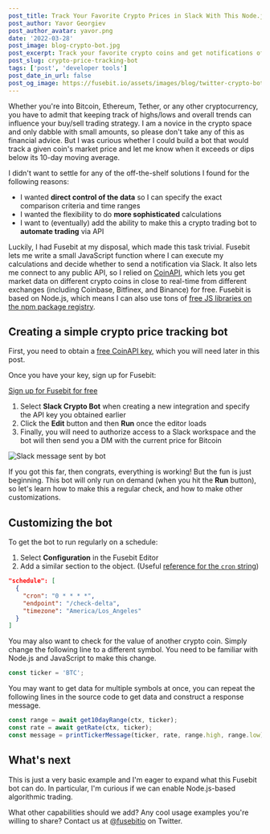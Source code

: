 ```yaml
---
post_title: Track Your Favorite Crypto Prices in Slack With This Node.js Bot
post_author: Yavor Georgiev
post_author_avatar: yavor.png
date: '2022-03-28'
post_image: blog-crypto-bot.jpg
post_excerpt: Track your favorite crypto coins and get notifications of price changes in Slack using Node.js and JavaScript
post_slug: crypto-price-tracking-bot
tags: ['post', 'developer tools']
post_date_in_url: false
post_og_image: https://fusebit.io/assets/images/blog/twitter-crypto-bot.png
---
```


Whether you're into Bitcoin, Ethereum, Tether, or any other cryptocurrency, you have to admit that keeping track of highs/lows and overall trends can influence your buy/sell trading strategy. I am a novice in the crypto space and only dabble with small amounts, so please don't take any of this as financial advice. But I was curious whether I could build a bot that would track a given coin's market price and let me know when it exceeds or dips below its 10-day moving average.

I didn't want to settle for any of the off-the-shelf solutions I found for the following reasons:

- I wanted **direct control of the data** so I can specify the exact comparison criteria and time ranges
- I wanted the flexibility to do **more sophisticated** calculations
- I want to (eventually) add the ability to make this a crypto trading bot to **automate trading** via API

Luckily, I had Fusebit at my disposal, which made this task trivial. Fusebit lets me write a small JavaScript function where I can execute my calculations and decide whether to send a notification via Slack. It also lets me connect to any public API, so I relied on [CoinAPI](https://www.coinapi.io), which lets you get market data on different crypto coins in close to real-time from different exchanges (including Coinbase, Bitfinex, and Binance) for free. Fusebit is based on Node.js, which means I can also use tons of [free JS libraries on the npm package registry](https://npmjs.org).

## Creating a simple crypto price tracking bot

First, you need to obtain a [free CoinAPI key](https://docs.coinapi.io), which you will need later in this post.

Once you have your key, sign up for Fusebit:

<a class="cta_large" href="https://manage.fusebit.io?key=e2e-crypto-slack-bot">Sign up for Fusebit for free</a>

1. Select **Slack Crypto Bot** when creating a new integration and specify the API key you obtained earlier
1. Click the **Edit** button and then **Run** once the editor loads
1. Finally, you will need to authorize access to a Slack workspace and the bot will then send you a DM with the current price for Bitcoin

![Slack message sent by bot](blog-crypto-bot-slack-message.png)

If you got this far, then congrats, everything is working! But the fun is just beginning. This bot will only run on demand (when you hit the **Run** button), so let's learn how to make this a regular check, and how to make other customizations.

## Customizing the bot

To get the bot to run regularly on a schedule:

1. Select **Configuration** in the Fusebit Editor
1. Add a similar section to the object. (Useful [reference for the `cron` string](https://crontab.guru))

```json
"schedule": [
  {
    "cron": "0 * * * *",
    "endpoint": "/check-delta",
    "timezone": "America/Los_Angeles"
  }
]
```

You may also want to check for the value of another crypto coin. Simply change the following line to a different symbol. You need to be familiar with Node.js and JavaScript to make this change.

```javascript
const ticker = 'BTC';
```

You may want to get data for multiple symbols at once, you can repeat the following lines in the source code to get data and construct a response message.

```javascript
const range = await get10dayRange(ctx, ticker);
const rate = await getRate(ctx, ticker);
const message = printTickerMessage(ticker, rate, range.high, range.low);
```

## What's next

This is just a very basic example and I'm eager to expand what this Fusebit bot can do. In particular, I'm curious if we can enable Node.js-based algorithmic trading.

What other capabilities should we add? Any cool usage examples you're willing to share? Contact us at [@fusebitio](https://twitter.com/fusebitio) on Twitter.
